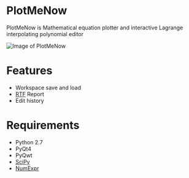 PlotMeNow
===========

PlotMeNow is Mathematical equation plotter and interactive Lagrange interpolating polynomial editor

![Image of PlotMeNow](http://storage2.static.itmages.ru/i/15/0628/h_1435509844_7221723_9197c9c82b.png)

Features
===========
- Workspace save and load
- [RTF](https://wikipedia.org/wiki/Rich_Text_Format) Report
- Edit history

Requirements
===========
- Python 2.7
- PyQt4
- PyQwt
- [SciPy](http://www.scipy.org/)
- [NumExpr](https://code.google.com/p/numexpr/)
